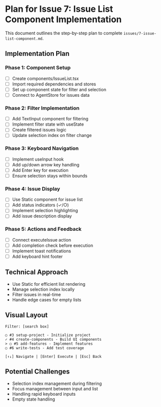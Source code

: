 # Plan for Issue 7: Issue List Component Implementation

This document outlines the step-by-step plan to complete `issues/7-issue-list-component.md`.

## Implementation Plan

### Phase 1: Component Setup
- [ ] Create components/IssueList.tsx
- [ ] Import required dependencies and stores
- [ ] Set up component state for filter and selection
- [ ] Connect to AgentStore for issues data

### Phase 2: Filter Implementation
- [ ] Add TextInput component for filtering
- [ ] Implement filter state with useState
- [ ] Create filtered issues logic
- [ ] Update selection index on filter change

### Phase 3: Keyboard Navigation
- [ ] Implement useInput hook
- [ ] Add up/down arrow key handling
- [ ] Add Enter key for execution
- [ ] Ensure selection stays within bounds

### Phase 4: Issue Display
- [ ] Use Static component for issue list
- [ ] Add status indicators (✓/○)
- [ ] Implement selection highlighting
- [ ] Add issue description display

### Phase 5: Actions and Feedback
- [ ] Connect executeIssue action
- [ ] Add completion check before execution
- [ ] Implement toast notifications
- [ ] Add keyboard hint footer

## Technical Approach
- Use Static for efficient list rendering
- Manage selection index locally
- Filter issues in real-time
- Handle edge cases for empty lists

## Visual Layout
```
Filter: [search box]

○ #3 setup-project - Initialize project
✓ #4 create-components - Build UI components
> ○ #5 add-features - Implement features
○ #6 write-tests - Add test coverage

[↑↓] Navigate | [Enter] Execute | [Esc] Back
```

## Potential Challenges
- Selection index management during filtering
- Focus management between input and list
- Handling rapid keyboard inputs
- Empty state handling